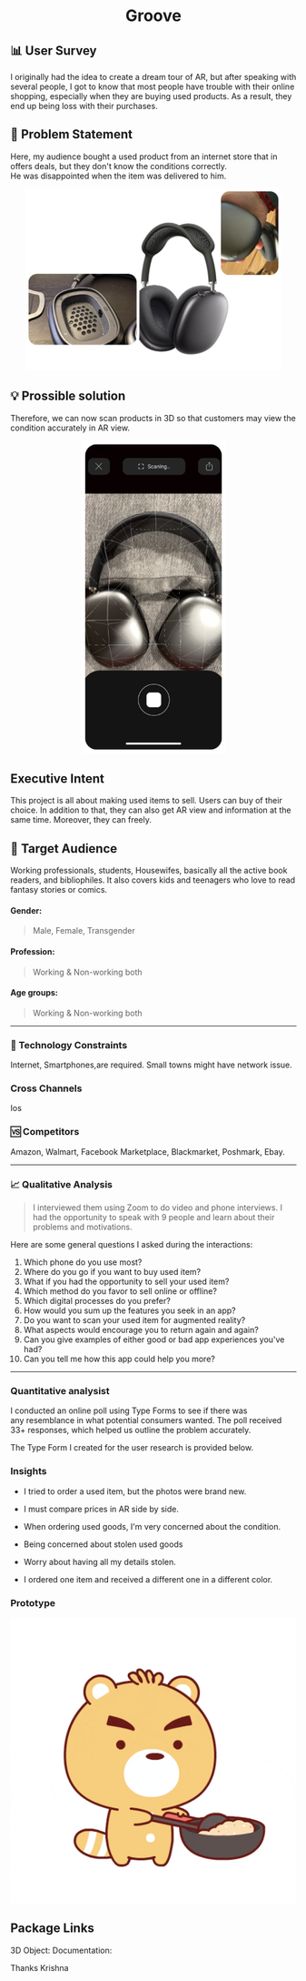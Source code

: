 <h1 align="center">Groove</h1>

## 📊 User Survey
I originally had the idea to create a dream tour of AR, but after speaking with several people, I got to know that most people have trouble with their online shopping, especially when they are buying used products. As a result, they end up being loss with their purchases.

###   

## 📝 Problem Statement
Here, my audience bought a used product from an internet store that in offers deals, but they don't know the conditions correctly.<br > He was disappointed when the item was delivered to him.

<p  align="center">
<img width="450"src="https://github.com/SaikrishnaRepalle/Groove/blob/main/problem.png">
</p>

## 💡 Prossible solution
Therefore, we can now scan products in 3D so that customers may view the condition accurately in AR view.

<p  align="center">
<img height="550"src="https://github.com/SaikrishnaRepalle/Groove/blob/main/Ar app.png">
</p>


##  Executive Intent
This project is all about making used items to sell. Users can buy of their choice. In addition to that, they can also get AR view and information at the same time. Moreover, they can freely.


## 🎯 Target Audience
Working professionals, students, Housewifes, basically all the active book readers, and bibliophiles. It also covers kids and teenagers who love to read fantasy stories or comics.
#### Gender:
>Male, Female, Transgender 
#### Profession:
>Working & Non-working both
#### Age groups:
>Working & Non-working both


---

### 📡 Technology Constraints 
Internet, Smartphones,are required. Small towns might have network issue.


###  Cross Channels
Ios


### 🆚 Competitors
Amazon, Walmart, Facebook Marketplace, Blackmarket, Poshmark, Ebay.

---

### 📈 Qualitative Analysis

>I interviewed them using Zoom to do video and phone interviews. I had the opportunity to speak with 9 people and learn about their problems and  motivations.

Here are some general questions I asked during the interactions:

1. Which phone do you use most?
2. Where do you go if you want to buy used item?
3. What if you had the opportunity to sell your used item?
4. Which method do you favor to sell online or offline?
5. Which digital processes do you prefer?
6. How would you sum up the features you seek in an app?
7. Do you want to scan your used item for augmented reality?
8. What aspects would encourage you to return again and again?
9. Can you give examples of either good or bad app experiences you've had?
10. Can you tell me how this app could help you more?

----

### Quantitative analysist

I conducted an online poll using Type Forms to see if there was any resemblance in what potential consumers wanted. The poll received 33+ responses, which helped us outline the problem accurately.

The Type Form I created for the user research is provided below.


### Insights


- I tried to order a used item, but the photos were brand new.

- I must compare prices in AR side by side.

- When ordering used goods, I'm very concerned about the condition.

- Being concerned about stolen used goods

- Worry about having all my details stolen.

- I ordered one item and received a different one in a different color.




### Prototype

<p align="center">
  <img width="700" align="center" src="https://github.com/SaikrishnaRepalle/Groove/blob/main/giphy.gif" alt="demo"/>
</p>


Package Links
-----

3D Object: 
Documentation: 


Thanks
Krishna
